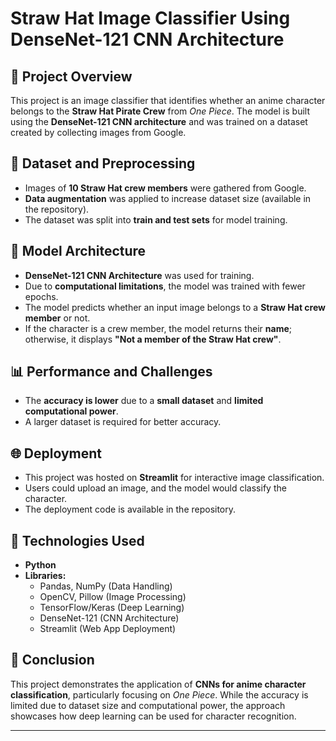 # Straw Hat Image Classifier Using DenseNet-121 CNN Architecture  

## 📌 Project Overview  
This project is an image classifier that identifies whether an anime character belongs to the **Straw Hat Pirate Crew** from *One Piece*. The model is built using the **DenseNet-121 CNN architecture** and was trained on a dataset created by collecting images from Google.  

## 📂 Dataset and Preprocessing  
- Images of **10 Straw Hat crew members** were gathered from Google.  
- **Data augmentation** was applied to increase dataset size (available in the repository).  
- The dataset was split into **train and test sets** for model training.  

## 🧠 Model Architecture  
- **DenseNet-121 CNN Architecture** was used for training.  
- Due to **computational limitations**, the model was trained with fewer epochs.  
- The model predicts whether an input image belongs to a **Straw Hat crew member** or not.  
- If the character is a crew member, the model returns their **name**; otherwise, it displays **"Not a member of the Straw Hat crew"**.  

## 📊 Performance and Challenges  
- The **accuracy is lower** due to a **small dataset** and **limited computational power**.  
- A larger dataset is required for better accuracy.  

## 🌐 Deployment  
- This project was hosted on **Streamlit** for interactive image classification.  
- Users could upload an image, and the model would classify the character.  
- The deployment code is available in the repository.  

## 🚀 Technologies Used  
- **Python**  
- **Libraries:**  
  - Pandas, NumPy (Data Handling)  
  - OpenCV, Pillow (Image Processing)  
  - TensorFlow/Keras (Deep Learning)  
  - DenseNet-121 (CNN Architecture)  
  - Streamlit (Web App Deployment)  

## 🏁 Conclusion  
This project demonstrates the application of **CNNs for anime character classification**, particularly focusing on *One Piece*. While the accuracy is limited due to dataset size and computational power, the approach showcases how deep learning can be used for character recognition.  

---

